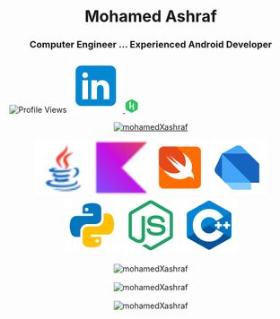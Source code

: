 <h1 align="center">Mohamed Ashraf</h1>
<h3 align="center">Computer Engineer ... Experienced Android Developer</h3>


<p align="left">
  <img src="https://komarev.com/ghpvc/?username=mohamedXashraf&label=Profile%20views&color=0e75b6&style=flat" alt="Profile Views" /> 
  <a href="https://linkedin.com/in/coderbot">
    <img src="https://github.com/mohamedXashraf/mohamedXashraf/blob/main/linkedin.png" alt="LinkedIn" /> 
  </a>
  <a href="https://www.hackerrank.com/coderbot1010">
    <img src="https://github.com/mohamedXashraf/mohamedXashraf/blob/main/hackerrank.png" alt="HackerRank" /> 
  </a>
</p>


<p align="center">
  <a href="https://github.com/ryo-ma/github-profile-trophy">
    <img src="https://github-profile-trophy.vercel.app/?username=mohamedXashraf" alt="mohamedXashraf" />
  </a>
</p>



<p align="center">
  <img src="https://github.com/mohamedXashraf/mohamedXashraf/blob/main/java.png" alt="Java" width="100" height="100" /> 
  <img src="https://github.com/mohamedXashraf/mohamedXashraf/blob/main/kotlin.png" alt="Kotlin" width="100" height="100" /> 
  <img src="https://github.com/mohamedXashraf/mohamedXashraf/blob/main/swift.png" alt="Swift" width="100" height="100" /> 
  <img src="https://github.com/mohamedXashraf/mohamedXashraf/blob/main/dart.png" alt="Dart" width="100" height="100" /> 
  <img src="https://github.com/mohamedXashraf/mohamedXashraf/blob/main/python.png" alt="Python" width="100" height="100" /> 
  <img src="https://github.com/mohamedXashraf/mohamedXashraf/blob/main/nodejs.png" alt="NodeJS" width="100" height="100" /> 
  <img src="https://github.com/mohamedXashraf/mohamedXashraf/blob/main/cpp.png" alt="C++" width="100" height="100" /> 
</p>


<p align="center">
  <img align="center" src="https://github-readme-stats.vercel.app/api/top-langs?username=mohamedXashraf&show_icons=true&locale=en&layout=compact" alt="mohamedXashraf" />
</p>


<p align="center">
  <img align="center" src="https://github-readme-stats.vercel.app/api?username=mohamedXashraf&show_icons=true&locale=en" alt="mohamedXashraf" />
</p>


<p align="center">
  <img align="center" src="https://github-readme-streak-stats.herokuapp.com/?user=mohamedXashraf&" alt="mohamedXashraf" />
</p>
